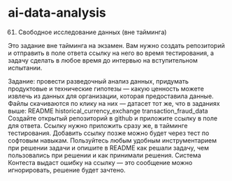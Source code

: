 # ai-data-analysis

61. Свободное исследование данных (вне тайминга)

Это задание вне тайминга на экзамен. Вам нужно создать репозиторий и отправить в поле ответа ссылку на него во время тестирования, а задачу сделать в любое время до интервью на вступительном испытании.

Задание: провести разведочный анализ данных, придумать продуктовые и технические гипотезы — какую ценность можете извлечь из данных для организации, которая предоставила данные.
Файлы скачиваются по клику на них — датасет тот же, что в заданиях выше:
README
historical_currency_exchange
transaction_fraud_data
Создайте открытый репозиторий в github и приложите ссылку в поле для ответа. Ссылку нужно приложить сразу же, в тайминге тестирования. Добавить ссылку позже можно будет через тест по софтовым навыкам.
Пользуйтесь любым удобным инструментарием при решении задачи и опишите в README как решали задачу, чем пользовались при решении и как принимали решения.
Система Контеста выдаст ошибку на ссылку — это сообщение можно игнорировать, решение будет зачтено.

